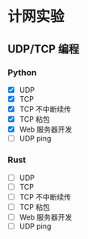 # 计网实验

## UDP/TCP 编程

### Python

- [x] UDP
- [x] TCP
- [x] TCP 不中断续传
- [x] TCP 粘包
- [x] Web 服务器开发
- [ ] UDP ping

### Rust

- [ ] UDP
- [ ] TCP
- [ ] TCP 不中断续传
- [ ] TCP 粘包
- [ ] Web 服务器开发
- [ ] UDP ping
